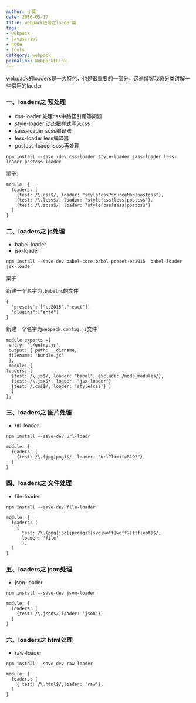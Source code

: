 ```yaml
---
author: 小莫
date: 2016-05-17
title: webpack进阶之loader篇
tags:
- webpack
- javascript
- node
- tools
category: webpack
permalink: WebpackLLink
---
```

webpack的loaders是一大特色，也是很重要的一部分。这遍博客我将分类讲解一些常用的laoder
<!--more-->
### 一、loaders之 预处理
* css-loader 处理css中路径引用等问题
* style-loader 动态把样式写入css
* sass-loader scss编译器
* less-loader less编译器
* postcss-loader scss再处理

`npm install --save -dev css-loader style-loader sass-loader less-loader postcss-loader`  

栗子:

```
module: {
  loaders: [
    {test: /\.css$/, loader: "style!css?sourceMap!postcss"},
    {test: /\.less$/, loader: "style!css!less|postcss"},
    {test: /\.scss$/, loader: "style!css!sass|postcss"}
  ]
}
```

### 二、loaders之 js处理
* babel-loader
* jsx-loader

`npm install --save-dev babel-core babel-preset-es2015  babel-loader jsx-loader`

栗子  

新建一个名字为`.babelrc`的文件

```
{
  "presets": ["es2015","react"],
  "plugins":["antd"]
}
```

新建一个名字为`webpack.config.js`文件

```
module.exports ={
 entry: './entry.js',
 output: { path: __dirname,
 filename: 'bundle.js'
 },
 module: {
loaders: [
  {test: /\.js$/, loader: "babel", exclude: /node_modules/},
  {test: /\.jsx$/, loader: "jsx-loader"}
  {test: /.css$/, loader: 'style!css'} ]
  }
};
```

### 三、loaders之 图片处理
* url-loader

`npm install --save-dev url-loadr`

```
module: {
  loaders: [
    {test: /\.(jpg|png)$/, loader: "url?limit=8192"},
  ]
}
```

### 四、loaders之 文件处理
* file-loader

`npm install --save-dev file-loader`

```
module: {
  loaders: [
    {
      test: /\.(png|jpg|jpeg|gif|svg|woff|woff2|ttf|eot)$/,
      loader: 'file'
      },
  ]
}

```

### 五、loaders之 json处理
* json-loader

`npm install --save-dev json-loader`

```
module: {
  loaders: [
    {test: /\.json$/,loader: 'json'},
  ]
}
```

### 六、loaders之 html处理
* raw-loader

`npm install --save-dev raw-loader`

```
module: {
  loaders: [
    { test: /\.html$/,loader: 'raw'},
  ]
}
```
